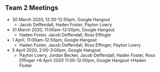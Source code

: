 ## Team 2 Meetings
* 30 March 2020, 12:30-12:50pm, Google Hangout
  * Jacob Deffendall, Haden Foster, Payton Lowry
* 31 March 2020, 11:00am-12:00pm, Google Hangout
  * Haden Foster, Jacob Deffendall, Ross Effinger
* 1 April, 11:00am-12:50pm, Google Hangout
  * Haden Foster, Jacob Deffendall, Ross Effinger, Payton Lowry
* 5 April 2020, 2:00-3:00pm, Google Hangout
  * Payton Lowry, Jordan Becker, Jacob Deffendall, Haden Foster, Ross Effinger
*8 April 2020 11:00-12:00pm, Google Hangout
  *Haden Foster